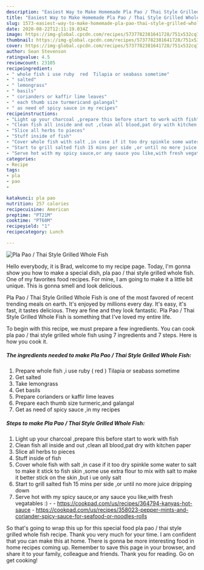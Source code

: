 ```yaml
---
description: "Easiest Way to Make Homemade Pla Pao / Thai Style Grilled Whole Fish"
title: "Easiest Way to Make Homemade Pla Pao / Thai Style Grilled Whole Fish"
slug: 1573-easiest-way-to-make-homemade-pla-pao-thai-style-grilled-whole-fish
date: 2020-08-22T12:11:19.034Z
image: https://img-global.cpcdn.com/recipes/5737782381641728/751x532cq70/pla-pao-thai-style-grilled-whole-fish-recipe-main-photo.jpg
thumbnail: https://img-global.cpcdn.com/recipes/5737782381641728/751x532cq70/pla-pao-thai-style-grilled-whole-fish-recipe-main-photo.jpg
cover: https://img-global.cpcdn.com/recipes/5737782381641728/751x532cq70/pla-pao-thai-style-grilled-whole-fish-recipe-main-photo.jpg
author: Sean Stevenson
ratingvalue: 4.5
reviewcount: 23105
recipeingredient:
- " whole fish i use ruby  red  Tilapia or seabass sometime"
- " salted"
- " lemongrass"
- " basils"
- " corianders or kaffir lime leaves"
- " each thumb size turmericand galangal"
- " as need of spicy sauce in my recipes"
recipeinstructions:
- "Light up your charcoal ,prepare this before start to work with fish"
- "Clean fish all inside and out ,clean all blood,pat dry with kitchen paper"
- "Slice all herbs to pieces"
- "Stuff inside of fish"
- "Cover whole fish with salt ,in case if it too dry spinkle some water to salt to make it stick to fish skin ,some use extra flour to mix with salt to make it better stick on the skin ,but i ue only salt"
- "Start to grill salted fish 15 mins per side ,or until no more juice dripping down"
- "Serve hot with my spicy sauce,or any sauce you like,with fresh vegatables :)  https://cookpad.com/us/recipes/364794-kanyas-hot-sauce https://cookpad.com/us/recipes/358023-pepper-mints-and-coriander-spicy-sauce-for-seafood-or-noodles-rolls"
categories:
- Recipe
tags:
- pla
- pao
- 

katakunci: pla pao  
nutrition: 257 calories
recipecuisine: American
preptime: "PT21M"
cooktime: "PT60M"
recipeyield: "1"
recipecategory: Lunch

---
```



![Pla Pao / Thai Style Grilled Whole Fish](https://img-global.cpcdn.com/recipes/5737782381641728/751x532cq70/pla-pao-thai-style-grilled-whole-fish-recipe-main-photo.jpg)

Hello everybody, it is Brad, welcome to my recipe page. Today, I'm gonna show you how to make a special dish, pla pao / thai style grilled whole fish. One of my favorites food recipes. For mine, I am going to make it a little bit unique. This is gonna smell and look delicious.

Pla Pao / Thai Style Grilled Whole Fish is one of the most favored of recent trending meals on earth. It's enjoyed by millions every day. It's easy, it's fast, it tastes delicious. They are fine and they look fantastic. Pla Pao / Thai Style Grilled Whole Fish is something that I've loved my entire life.




To begin with this recipe, we must prepare a few ingredients. You can cook pla pao / thai style grilled whole fish using 7 ingredients and 7 steps. Here is how you cook it.

<!--inarticleads1-->

##### The ingredients needed to make Pla Pao / Thai Style Grilled Whole Fish:

1. Prepare  whole fish ,i use ruby ( red ) Tilapia or seabass sometime
1. Get  salted
1. Take  lemongrass
1. Get  basils
1. Prepare  corianders or kaffir lime leaves
1. Prepare  each thumb size turmeric,and galangal
1. Get  as need of spicy sauce ,in my recipes




<!--inarticleads2-->

##### Steps to make Pla Pao / Thai Style Grilled Whole Fish:

1. Light up your charcoal ,prepare this before start to work with fish
1. Clean fish all inside and out ,clean all blood,pat dry with kitchen paper
1. Slice all herbs to pieces
1. Stuff inside of fish
1. Cover whole fish with salt ,in case if it too dry spinkle some water to salt to make it stick to fish skin ,some use extra flour to mix with salt to make it better stick on the skin ,but i ue only salt
1. Start to grill salted fish 15 mins per side ,or until no more juice dripping down
1. Serve hot with my spicy sauce,or any sauce you like,with fresh vegatables :) -  - https://cookpad.com/us/recipes/364794-kanyas-hot-sauce - https://cookpad.com/us/recipes/358023-pepper-mints-and-coriander-spicy-sauce-for-seafood-or-noodles-rolls




So that's going to wrap this up for this special food pla pao / thai style grilled whole fish recipe. Thank you very much for your time. I am confident that you can make this at home. There is gonna be more interesting food in home recipes coming up. Remember to save this page in your browser, and share it to your family, colleague and friends. Thank you for reading. Go on get cooking!
